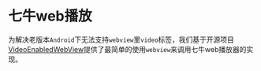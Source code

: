 # 七牛web播放


为解决老版本`Android`下无法支持`webview`里`video`标签，我们基于开源项目[VideoEnabledWebView](https://github.com/cprcrack/VideoEnabledWebView)提供了最简单的使用`webview`来调用七牛web播放器的实现。
